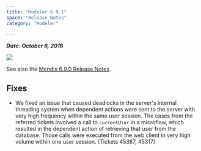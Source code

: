 ```yaml
---
title: "Modeler 6.9.1"
space: "Release Notes"
category: "Modeler"

---
```

***Date: October 6, 2016***

[![](attachments/819203/19399042.png)](https://appstore.home.mendix.com/link/modeler/6.9.1)

See also the [Mendix 6.9.0 Release Notes](https://world.mendix.com/display/ReleaseNotes/6.9.0).

## Fixes

*   We fixed an issue that caused deadlocks in the server's internal threading system when dependent actions were sent to the server with very high frequency within the same user session. The cases from the referred tickets involved a call to `currentUser` in a microflow, which resulted in the dependent action of retrieving that user from the database. Those calls were executed from the web client in very high volume within one user session. (Tickets 45387, 45317)